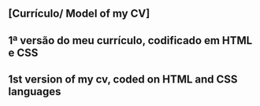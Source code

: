 ## [Currículo/ Model of my CV]

  ## 1ª versão do meu currículo, codificado em HTML e CSS
  ## 1st version of my cv, coded on HTML and CSS languages





